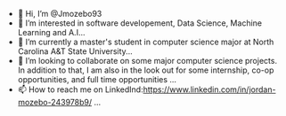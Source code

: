 - 👋 Hi, I’m @Jmozebo93
- 👀 I’m interested in software developement, Data Science, Machine Learning and A.I...
- 🌱 I’m currently a master's student in computer science major at North Carolina A&T State University...
- 💞️ I’m looking to collaborate on some major computer science projects. In addition to that, I am also in the look out for some internship, co-op opportunities, and full time opportunities ...
- 📫 How to reach me on LinkedInd:https://www.linkedin.com/in/jordan-mozebo-243978b9/ ...

